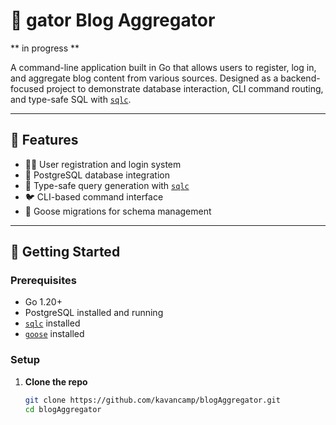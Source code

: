 # 📰 gator Blog Aggregator
** in progress **

A command-line application built in Go that allows users to register, log in, and aggregate blog content from various sources. Designed as a backend-focused project to demonstrate database interaction, CLI command routing, and type-safe SQL with [`sqlc`](https://github.com/sqlc-dev/sqlc).

---

## 📌 Features

- 🧑‍💻 User registration and login system
- 💾 PostgreSQL database integration
- 🔧 Type-safe query generation with [`sqlc`](https://github.com/sqlc-dev/sqlc)
- 🐦 CLI-based command interface
- 🔁 Goose migrations for schema management

---

## 🚀 Getting Started

### Prerequisites

- Go 1.20+
- PostgreSQL installed and running
- [`sqlc`](https://docs.sqlc.dev/en/latest/overview/install.html) installed
- [`goose`](https://github.com/pressly/goose) installed

### Setup

1. **Clone the repo**
   ```bash
   git clone https://github.com/kavancamp/blogAggregator.git
   cd blogAggregator
